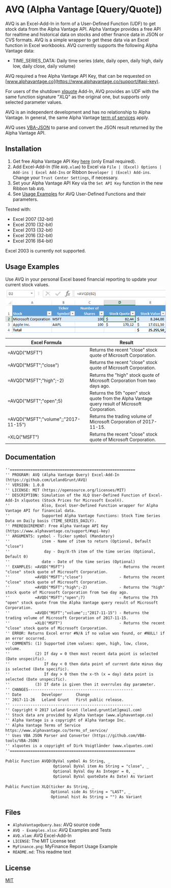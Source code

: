 AVQ (Alpha Vantage [Query/Quote])
=================================

AVQ is an Excel-Add-In in form of a User-Defined Function (UDF) to get stock data from the Alpha Vantage API. 
Alpha Vantage provides a free API for realtime and historical data on stocks and other finance data in JSON or CVS formats. 
AVQ is a simple wrapper to get these data via an Excel function in Excel workbooks.
AVQ currently supports the following Alpha Vantage data:

* TIME_SERIES_DATA: Daily time series (date, daily open, daily high, daily low, daily close, daily volume)

AVQ required a free Alpha Vantage API Key, that can be requested on [www.alphavantage.co](https://www.alphavantage.co/support/#api-key).

For users of the shutdown [xlquote](www.xlquotes.com) Add-In, AVQ provides an UDF with the same function signature "XLQ" as the original one, but supports only selected parameter values.

AVQ is an independent development and has no relationship to Alpha Vantage.
In general, the same Alpha Vantage [term of services](https://www.alphavantage.co/terms_of_service/) apply.

AVQ uses [VBA-JSON](https://github.com/VBA-tools/VBA-JSON) to parse and convert the JSON result returned by the Alpha Vantage API.

## Installation

1. Get free Alpha Vantage API Key [here](https://www.alphavantage.co/support/#api-key) (only Email required).
2. Add Excel-Add-In (file `AVQ.xlam`) to Excel via `File | (Excel) Options | Add-ins | Excel Add-Ins` or Ribbon `Developer | (Excel) Add-ins`.  
   Change your `Trust Center Settings`, if necessary.
3. Set your Alpha Vantage API Key via the `Set API Key` function in the new Ribbon tab `AVQ`.
4. See [Usage Examples](#usage-examples) for AVQ User-Defined Functions and their parameters.

Tested with:
* Excel 2007 (32-bit)
* Excel 2010 (32-bit)
* Excel 2013 (32-bit)
* Excel 2016 (32-bit)
* Excel 2016 (64-bit)

Excel 2003 is currently not supported.

## Usage Examples
Use AVQ in your personal Excel based financial reporting to update your current stock values.
![MyFinance](/MyFinance.png "Example of personal financial report")

Excel Formula | Result
------------- | -------
=AVQD("MSFT") | Returns the recent "close" stock quote of Microsoft Corporation.
=AVQD("MSFT";"close") | Returns the recent "close" stock quote of Microsoft Corporation.
=AVQD("MSFT";"high";-2) | Returns the "high" stock quote of Microsoft Corporation from two days ago.
=AVQD("MSFT";"open";5) | Returns the 5th "open" stock quote from the Alpha Vantage query result of Microsoft Corporation.
=AVQD("MSFT";"volume";;"2017-11-15") | Returns the trading volume of Microsoft Corporation of 2017-11-15.
=XLQ("MSFT")| Returns the recent "close" stock quote of Microsoft Corporation.

## Documentation
```vbnet
''=======================================================
'' PROGRAM: AVQ (Alpha Vantage Query) Excel-Add-In (https://github.com/LelandGrunt/AVQ)
'' VERSION: 1.0.0
'' LICENSE: MIT (https://opensource.org/licenses/MIT)
'' DESCRIPTION: Simulation of the XLQ User-Defined Function of Excel-Add-In xlquotes (Stock Prices for Microsoft Excel©).
''              Also, Excel User-Defined Function wrapper for Alpha Vantage API for financial data.
''              Supported Alpha Vantage functions: Stock Time Series Data on Daily basis (TIME_SERIES_DAILY).
'' PREREQUIREMENT: Free Alpha Vantage API Key (https://www.alphavantage.co/support/#api-key)
'' ARGUMENTS: symbol - Ticker symbol (Mandatory)
''              item - Name of item to return (Optional, Default "close")
''               day - Day/X-th item of the time series (Optional, Default 0)
''              date - Date of the time series (Optional)
'' EXAMPLES: =AVQD("MSFT")                        - Returns the recent "close" stock quote of Microsoft Corporation.
''           =AVQD("MSFT";"close")                - Returns the recent "close" stock quote of Microsoft Corporation.
''           =AVQD("MSFT";"high";-2)              - Returns the "high" stock quote of Microsoft Corporation from two day ago.
''           =AVQD("MSFT";"open";7)               - Returns the 7th "open" stock quote from the Alpha Vantage query result of Microsoft Corporation.
''           =AVQD("MSFT";"volume";;"2017-11-15") - Returns the trading volume of Microsoft Corporation of 2017-11-15.
''           =XLQ("MSFT")                         - Returns the recent "close" stock quote of Microsoft Corporation.
'' ERROR: Returns Excel error #N/A if no value was found, or #NULL! if an error occurred.
'' COMMENTS: (1) Supported item values: open, high, low, close, volume.
''           (2) If day = 0 then most recent data point is selected (Date unspecific).
''               If day < 0 then data point of current date minus day is selected (Date specific).
''               If day > 0 then the x-th (x = day) data point is selected (Date unspecific).
''           (3) If date is given then it overrules day parameter.
'' CHANGES----------------------------------------------
'' Date         Developer      Change
'' 2017-11-26   Leland Grunt   First public release.
'' -----------------------------------------------------
'' Copyright © 2017 Leland Grunt (leland.grunt[at]gmail.com)
'' Stock data are provided by Alpha Vantage (www.alphavantage.co)
'' Alpha Vantage is a copyright of Alpha Vantage Inc.
'' Alpha Vantage Terms of Service https://www.alphavantage.co/terms_of_service/
'' Uses VBA JSON Parser and Converter (https://github.com/VBA-tools/VBA-JSON)
'' xlquotes is a copyright of Dirk Voigtländer (www.xlquotes.com)
''=======================================================

Public Function AVQD(ByVal symbol As String, _
                     Optional ByVal item As String = "close", _
                     Optional ByVal day As Integer = 0, _
                     Optional ByVal quoteDate As Date) As Variant

Public Function XLQ(ticker As String, _
                    Optional side As String = "LAST", _
                    Optional hist As String = "") As Variant
```

## Files
* `AlphaVantageQuery.bas`: AVQ source code
* `AVQ - Examples.xlsx`: AVQ Examples and Tests
* `AVQ.xlam`: AVQ Excel-Add-In
* `LICENSE`: The MIT License text
* `MyFinance.png`: MyFinance Report Usage Example
* `README.md`: This readme text

## License
[MIT](https://opensource.org/licenses/MIT)